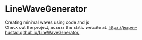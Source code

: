 ﻿# LineWaveGenerator
 Creating minimal waves using code and js  
 Check out the project, acsess the static website at: https://jesper-hustad.github.io/LineWaveGenerator/ 
